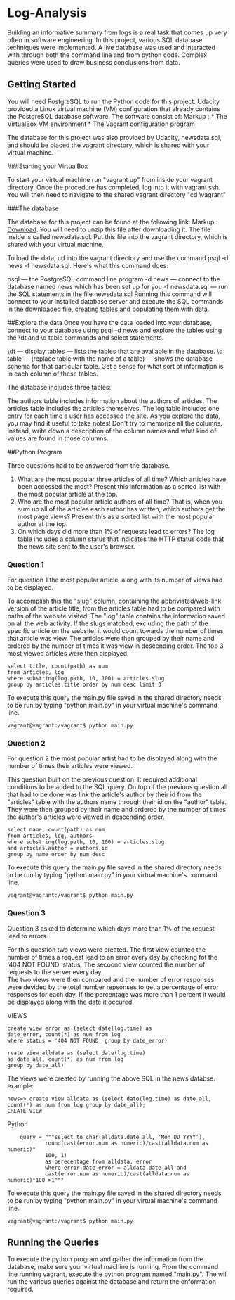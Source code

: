 # Log-Analysis

Building an informative summary from logs is a real task that comes up very often in software engineering. In this project, various SQL database techniques were implemented. A live database was used and interacted with through both the command line and from python code. Complex queries were used to draw business conclusions from data.

## Getting Started

You will need PostgreSQL to run the Python code for this project. Udacity provided a Linux virtual machine (VM) configuration that already contains the PostgreSQL database software. The software consist of:
 Markup : * The VirtualBox VM environment
          * The Vagrant configuration program

The database for this project was also provided by Udacity, newsdata.sql, and should be placed the vagrant directory, which is shared with your virtual machine. 

###Starting your VirtualBox

To start your virtual machine run "vagrant up" from inside your vagrant directory. Once the procedure has completed, log into it with vagrant ssh. You will then need to navigate to the shared vagrant directory "cd \vagrant"

###The database

The database for this project can be found at the following link: Markup :  [Download](https://d17h27t6h515a5.cloudfront.net/topher/2016/August/57b5f748_newsdata/newsdata.zip). You will need to unzip this file after downloading it. The file inside is called newsdata.sql. Put this file into the vagrant directory, which is shared with your virtual machine.

To load the data, cd into the vagrant directory and use the command psql -d news -f newsdata.sql.
Here's what this command does:

psql — the PostgreSQL command line program
-d news — connect to the database named news which has been set up for you
-f newsdata.sql — run the SQL statements in the file newsdata.sql
Running this command will connect to your installed database server and execute the SQL commands in the downloaded file, creating tables and populating them with data.

##Explore the data
Once you have the data loaded into your database, connect to your database using psql -d news and explore the tables using the \dt and \d table commands and select statements.

\dt — display tables — lists the tables that are available in the database.
\d table — (replace table with the name of a table) — shows the database schema for that particular table.
Get a sense for what sort of information is in each column of these tables.

The database includes three tables:

The authors table includes information about the authors of articles.
The articles table includes the articles themselves.
The log table includes one entry for each time a user has accessed the site.
As you explore the data, you may find it useful to take notes! Don't try to memorize all the columns. Instead, write down a description of the column names and what kind of values are found in those columns.

##Python Program

Three questions had to be answered from the database. 

1. What are the most popular three articles of all time? Which articles have been accessed the most? Present this information as a sorted list with the most popular article at the top.
2. Who are the most popular article authors of all time? That is, when you sum up all of the articles each author has written, which authors get the most page views? Present this as a sorted list with the most popular author at the top.
3. On which days did more than 1% of requests lead to errors? The log table includes a column status that indicates the HTTP status code that the news site sent to the user's browser.

### Question 1

For question 1 the most popular article, along with its number of views had to be displayed. 

To accomplish this the "slug" column, containing the abbriviated/web-link version of the article title, from the articles table had to be compared with paths of the website visited. The "log" table contains the information saved on all the web activity. If the slugs matched, excluding the path of the specific article on the website, it would count towards the number of times that article was view. The articles were then grouped by their name and ordered by the number of times it was view in descending order. The top 3 most viewed articles were then displayed.

```
select title, count(path) as num 
from articles, log
where substring(log.path, 10, 100) = articles.slug
group by articles.title order by num desc limit 3
```

To execute this query the main.py file saved in the shared directory needs to be run by typing "python main.py" in your virtual machine's command line.
```
vagrant@vagrant:/vagrant$ python main.py

```

### Question 2

For question 2 the most popular artist had to be displayed along with the number of times their articles were viewed. 

This question built on the previous question. It required additional conditions to be added to the SQL query. On top of the previous question all that had to be done was link the article's author by their id from the "articles" table with the authors name through their id on the "author" table. They were then grouped by their name and ordered by the number of times the author's articles were viewed in descending order. 

```
select name, count(path) as num
from articles, log, authors
where substring(log.path, 10, 100) = articles.slug
and articles.author = authors.id
group by name order by num desc
```

To execute this query the main.py file saved in the shared directory needs to be run by typing "python main.py" in your virtual machine's command line.
```
vagrant@vagrant:/vagrant$ python main.py

```

### Question 3

Question 3 asked to determine which days more than 1% of the request lead to errors.

For this question two views were created. The first view counted the number of times a request lead to an error every day by checking fot the '404 NOT FOUND' status. 
The secoond view counted the number of requests to the server every day.  
The two views were then compared and the number of error responses were devided by the total number repsonses to get a percentage of error responses for each day. If the percentage was more than 1 percent it would be displayed along with the date it occured.

VIEWS
```
create view error as (select date(log.time) as
date_error, count(*) as num from log
where status = '404 NOT FOUND' group by date_error)

reate view alldata as (select date(log.time)
as date_all, count(*) as num from log
group by date_all)
```
The views were created by running the above SQL in the news databse. 
example:
```
news=> create view alldata as (select date(log.time) as date_all, count(*) as num from log group by date_all);
CREATE VIEW
```

Python
```
    query = """select to_char(alldata.date_all, 'Mon DD YYYY'),
            round(cast(error.num as numeric)/cast(alldata.num as numeric)*
            100, 1)
            as perecentage from alldata, error
            where error.date_error = alldata.date_all and
            cast(error.num as numeric)/cast(alldata.num as numeric)*100 >1"""
```
To execute this query the main.py file saved in the shared directory needs to be run by typing "python main.py" in your virtual machine's command line.
```
vagrant@vagrant:/vagrant$ python main.py

```
## Running the Queries

To execute the python program and gather the information from the database, make sure your virtual machine is running. From the command line running vagrant, execute the python program named "main.py". The will run the various queries against the database and return the onformation required. 